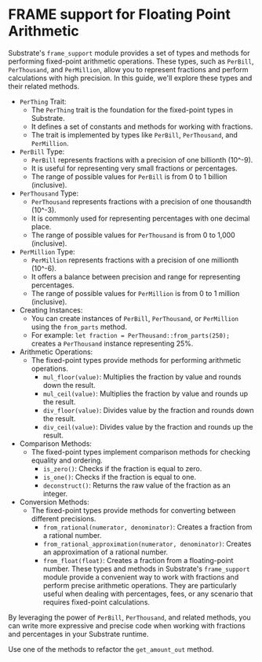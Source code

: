 # FRAME support for Floating Point Arithmetic

Substrate's `frame_support` module provides a set of types and methods for performing fixed-point arithmetic operations.
These types, such as `PerBill`, `PerThousand`, and `PerMillion`, allow you to represent fractions and perform
calculations with high precision. In this guide, we'll explore these types and their related methods.

- `PerThing` Trait:
    - The `PerThing` trait is the foundation for the fixed-point types in Substrate.
    - It defines a set of constants and methods for working with fractions.
    - The trait is implemented by types like `PerBill`, `PerThousand`, and `PerMillion`.
- `PerBill` Type:
    - `PerBill` represents fractions with a precision of one billionth (10^-9).
    - It is useful for representing very small fractions or percentages.
    - The range of possible values for `PerBill` is from 0 to 1 billion (inclusive).
- `PerThousand` Type:
    - `PerThousand` represents fractions with a precision of one thousandth (10^-3).
    - It is commonly used for representing percentages with one decimal place.
    - The range of possible values for `PerThousand` is from 0 to 1,000 (inclusive).
- `PerMillion` Type:
    - `PerMillion` represents fractions with a precision of one millionth (10^-6).
    - It offers a balance between precision and range for representing percentages.
    - The range of possible values for `PerMillion` is from 0 to 1 million (inclusive).
- Creating Instances:
    - You can create instances of `PerBill`, `PerThousand`, or `PerMillion` using the `from_parts` method.
    - For example: `let fraction = PerThousand::from_parts(250);` creates a `PerThousand` instance representing 25%.
- Arithmetic Operations:
    - The fixed-point types provide methods for performing arithmetic operations.
        - `mul_floor(value)`: Multiplies the fraction by value and rounds down the result.
        - `mul_ceil(value)`: Multiplies the fraction by value and rounds up the result.
        - `div_floor(value)`: Divides value by the fraction and rounds down the result.
        - `div_ceil(value)`: Divides value by the fraction and rounds up the result.
- Comparison Methods:
    - The fixed-point types implement comparison methods for checking equality and ordering.
        - `is_zero()`: Checks if the fraction is equal to zero.
        - `is_one()`: Checks if the fraction is equal to one.
        - `deconstruct()`: Returns the raw value of the fraction as an integer.
- Conversion Methods:
    - The fixed-point types provide methods for converting between different precisions.
        - `from_rational(numerator, denominator)`: Creates a fraction from a rational number.
        - `from_rational_approximation(numerator, denominator)`: Creates an approximation of a rational number.
        - `from_float(float)`: Creates a fraction from a floating-point number.
          These types and methods in Substrate's `frame_support` module provide a convenient way to work with fractions
          and perform precise arithmetic operations. They are particularly useful when dealing with percentages, fees,
          or any scenario that requires fixed-point calculations.

By leveraging the power of `PerBill`, `PerThousand`, and related methods, you can write more expressive and precise code
when working with fractions and percentages in your Substrate runtime.

Use one of the methods to refactor the `get_amount_out` method.